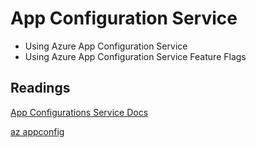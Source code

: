 # App Configuration Service

- Using Azure App Configuration Service
- Using Azure App Configuration Service Feature Flags

## Readings

[App Configurations Service Docs](https://docs.microsoft.com/en-us/azure/azure-app-configuration/)

[az appconfig](https://docs.microsoft.com/en-us/cli/azure/appconfig?view=azure-cli-latest)
